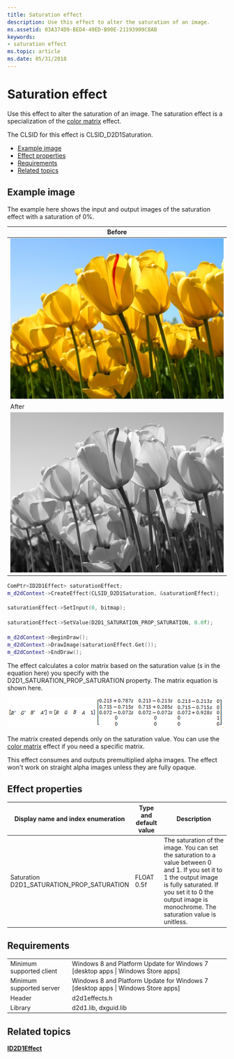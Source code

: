 ```yaml
---
title: Saturation effect
description: Use this effect to alter the saturation of an image.
ms.assetid: 03A374D9-BED4-49ED-B90E-21193909C8AB
keywords:
- saturation effect
ms.topic: article
ms.date: 05/31/2018
---
```


# Saturation effect

Use this effect to alter the saturation of an image. The saturation effect is a specialization of the [color matrix](color-matrix.md) effect.

The CLSID for this effect is CLSID\_D2D1Saturation.

-   [Example image](#example-image)
-   [Effect properties](#effect-properties)
-   [Requirements](#requirements)
-   [Related topics](#related-topics)

## Example image

The example here shows the input and output images of the saturation effect with a saturation of 0%.



| Before                                                      |
|-------------------------------------------------------------|
| ![the image before the effect.](images/default-before.jpg)  |
| After                                                       |
| ![the image after the transform.](images/16-saturation.png) |



 


```C++
ComPtr<ID2D1Effect> saturationEffect;
m_d2dContext->CreateEffect(CLSID_D2D1Saturation, &saturationEffect);

saturationEffect->SetInput(0, bitmap);

saturationEffect->SetValue(D2D1_SATURATION_PROP_SATURATION, 0.0f);

m_d2dContext->BeginDraw();
m_d2dContext->DrawImage(saturationEffect.Get());
m_d2dContext->EndDraw();
```



The effect calculates a color matrix based on the saturation value (*s* in the equation here) you specify with the D2D1\_SATURATION\_PROP\_SATURATION property. The matrix equation is shown here.

![formula for calculating a saturation matrix.](images/saturation-formula.png)

The matrix created depends only on the saturation value. You can use the [color matrix](color-matrix.md) effect if you need a specific matrix.

This effect consumes and outputs premultiplied alpha images. The effect won't work on straight alpha images unless they are fully opaque.

## Effect properties



| Display name and index enumeration                                  | Type and default value           | Description                                                                                                                                                                                                                      |
|---------------------------------------------------------------------|----------------------------------|----------------------------------------------------------------------------------------------------------------------------------------------------------------------------------------------------------------------------------|
| Saturation<br/> D2D1\_SATURATION\_PROP\_SATURATION<br/> | FLOAT<br/> 0.5f<br/> | The saturation of the image. You can set the saturation to a value between 0 and 1. If you set it to 1 the output image is fully saturated. If you set it to 0 the output image is monochrome. The saturation value is unitless. |



 

## Requirements



|                          |                                                                                    |
|--------------------------|------------------------------------------------------------------------------------|
| Minimum supported client | Windows 8 and Platform Update for Windows 7 \[desktop apps \| Windows Store apps\] |
| Minimum supported server | Windows 8 and Platform Update for Windows 7 \[desktop apps \| Windows Store apps\] |
| Header                   | d2d1effects.h                                                                      |
| Library                  | d2d1.lib, dxguid.lib                                                               |



 

## Related topics

<dl> <dt>

[**ID2D1Effect**](https://msdn.microsoft.com/en-us/library/Hh404566(v=VS.85).aspx)
</dt> </dl>

 

 





